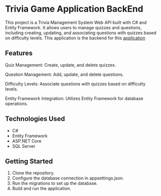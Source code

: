 # Trivia Game Application BackEnd
This project is a Trivia Management System Web API built with C# and Entity Framework. It allows users to manage quizzes and questions, including creating, updating, and associating questions with quizzes based on difficulty levels. This application is the backend for this [application](https://github.com/DLee211/Trivia-Game-FrontEnd)  

## Features

Quiz Management: Create, update, and delete quizzes.

Question Management: Add, update, and delete questions.

Difficulty Levels: Associate questions with quizzes based on difficulty levels.

Entity Framework Integration: Utilizes Entity Framework for database operations.

## Technologies Used
- C#
- Entity Framework
- ASP.NET Core
- SQL Server
## Getting Started
1. Clone the repository.
2. Configure the database connection in appsettings.json.
3. Run the migrations to set up the database.
4. Build and run the application.
